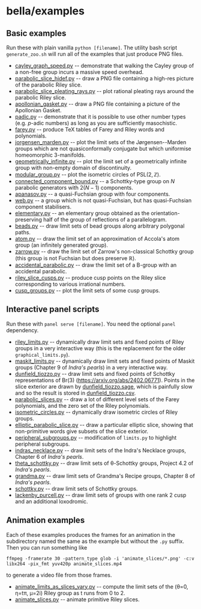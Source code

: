 # bella/examples

## Basic examples
Run these with plain vanilla `python [filename]`. The utility bash script `generate_zoo.sh` will run all of the examples that just produce PNG files.
 - [cayley_graph_speed.py](cayley_graph_speed.py) -- demonstrate that walking the Cayley group of a non-free group incurs a massive speed overhead.
 - [parabolic_slice_hidef.py](parabolic_slice_hidef.py) -- draw a PNG file containing a high-res picture of the parabolic Riley slice.
 - [parabolic_slice_pleating_rays.py](parabolic_slice_pleating_rays.py) -- plot rational pleating rays around the parabolic Riley slice.
 - [apollonian_gasket.py](apollonian_gasket.py) -- draw a PNG file containing a picture of the Apollonian Gasket.
 - [padic.py](padic.py) -- demonstrate that it is possible to use other number types (e.g. $` p `$-adic numbers) as long as you are sufficiently masochistic.
 - [farey.py](farey.py) -- produce TeX tables of Farey and Riley words and polynomials.
 - [jorgensen_marden.py](jorgensen_marden.py) -- plot the limit sets of the Jørgensen--Marden groups which are not quasiconformally conjugate but which uniformise homeomorphic 3-manifolds.
 - [geometrically_infinite.py](geometrically_infinite.py) -- plot the limit set of a geometrically infinite group with non-empty domain of discontinuity.
 - [modular_group.py](modular_group.py) -- plot the isometric circles of $` \mathrm{PSL}(2,\mathbb{Z}) `$.
 - [connected_component_bound.py](connected_component_bound.py) -- a Schottky-type group on $` N `$ parabolic generators with $` 2(N-1) `$ components.
 - [apanasov.py](apanasov.py) -- a quasi-Fuchsian group with four components.
 - [web.py](web.py) -- a group which is not quasi-Fuchsian, but has quasi-Fuchsian component stabilisers.
 - [elementary.py](elementary.py) -- an elementary group obtained as the orientation-preserving half of the group of reflections of a parallelogram.
 - [beads.py](beads.py) -- draw limit sets of bead groups along arbitrary polygonal paths.
 - [atom.py](atom.py) -- draw the limit set of an approximation of Accola's atom group (an infinitely generated group).
 - [zarrow.py](zarrow.py) -- draw the limit set of Zarrow's non-classical Schottky group (this group is not Fuchsian but does preserve $\mathbb{R}$).
 - [accidental_parabolic.py](accidental_parabolic.py) -- draw the limit set of a B-group with an accidental parabolic.
 - [riley_slice_cusps.py](riley_slice_cusps.py) -- produce cusp points on the Riley slice corresponding to various irrational numbers.
 - [cusp_groups.py](cusp_groups.py) -- plot the limit sets of some cusp groups.

## Interactive panel scripts
Run these with `panel serve [filename]`. You need the optional `panel` dependency.
 - [riley_limits.py](riley_limits.py) -- dynamically draw limit sets and fixed points of Riley groups in a very interactive way (this is the replacement for the older `graphical_limits.py`).
 - [maskit_limits.py](maskit_limits.py) -- dynamically draw limit sets and fixed points of Maskit groups (Chapter 9 of _Indra's pearls_) in a very interactive way.
 - [dunfield_tiozzo.py](dunfield_tiozzo.py) -- draw limit sets and fixed points of Schottky representations of Br(3) (https://arxiv.org/abs/2402.06771). Points in the slice exterior are drawn by [dunfield_tiozzo.sage](dunfield_tiozzo.sage), which is painfully slow and so the result is stored in [dunfield_tiozzo.csv](dunfield_tiozzo.csv).
 - [parabolic_slices.py](parabolic_slices.py) -- draw a lot of different level sets of the Farey polynomials, and the zero set of the Riley polynomials.
 - [isometric_circles.py](isometric_circles.py) -- dynamically draw isometric circles of Riley groups.
 - [elliptic_parabolic_slice.py](elliptic_parabolic_slice.py) -- draw a particular elliptic slice, showing that non-primitive words give subsets of the slice exterior.
 - [peripheral_subgroups.py](peripheral_subgroups.py) -- modification of `limits.py` to highlight peripheral subgroups.
 - [indras_necklace.py](indras_necklace.py) -- draw limit sets of the Indra's Necklace groups, Chapter 6 of _Indra's pearls_.
 - [theta_schottky.py](theta_schottky.py) -- draw limit sets of θ-Schottky groups, Project 4.2 of _Indra's pearls_.
 - [grandma.py](grandma.py) -- draw limit sets of Grandma's Recipe groups, Chapter 8 of _Indra's pearls_.
 - [schottky.py](schottky,py) -- draw limit sets of Schottky groups.
 - [lackenby_purcell.py](lackenby_purcell.py) -- draw limit sets of groups with one rank 2 cusp and an additional loxodromic.

## Animation examples
Each of these examples produces the frames for an animation in the subdirectory named the same as the example but without the `.py` suffix. Then
you can run something like

    ffmpeg -framerate 30 -pattern_type glob -i 'animate_slices/*.png' -c:v libx264 -pix_fmt yuv420p animate_slices.mp4

to generate a video file from those frames.

 - [animate_limits_as_slices_vary.py](animate_limits_as_slices_vary.py) -- compute the limit sets of the (θ=0, η=tπ, μ=2i) Riley group as t runs from 0 to 2.
 - [animate_slices.py](animate_slices.py) -- animate primitive Riley slices.
